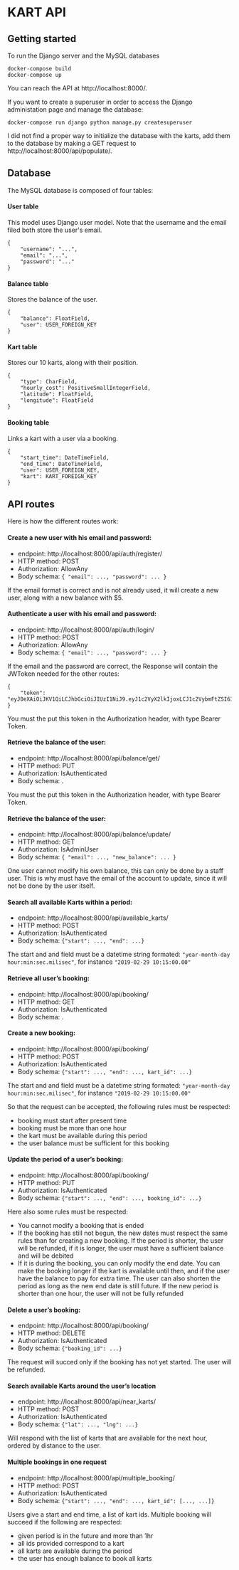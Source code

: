 # KART API

## Getting started

To run the Django server and the MySQL databases

```
docker-compose build
docker-compose up
```

You can reach the API at http://localhost:8000/.

If you want to create a superuser in order to access the Django administation page and manage the database:

```
docker-compose run django python manage.py createsuperuser
```

I did not find a proper way to initialize the database with the karts, add them to the database by making a GET request to http://localhost:8000/api/populate/.

## Database

The MySQL database is composed of four tables:

#### User table

This model uses Django user model. Note that the username and the email filed both store the user's email.

```
{
    "username": "...",
    "email": "...",
    "password": "..."
}
```

#### Balance table

Stores the balance of the user.

```
{
    "balance": FloatField,
    "user": USER_FOREIGN_KEY
}
```

#### Kart table

Stores our 10 karts, along with their position.

```
{
    "type": CharField,
    "hourly_cost": PositiveSmallIntegerField,
    "latitude": FloatField,
    "longitude": FloatField
}
```

#### Booking table

Links a kart with a user via a booking.

```
{
    "start_time": DateTimeField,
    "end_time": DateTimeField,
    "user": USER_FOREIGN_KEY,
    "kart": KART_FOREIGN_KEY
}
```

## API routes

Here is how the different routes work:

#### Create a new user with his email and password:

- endpoint: http://localhost:8000/api/auth/register/
- HTTP method: POST
- Authorization: AllowAny
- Body schema: `{ "email": ..., "password": ... }`

If the email format is correct and is not already used, it will create a new user, along with a new balance with $5.

#### Authenticate a user with his email and password:

- endpoint: http://localhost:8000/api/auth/login/
- HTTP method: POST
- Authorization: AllowAny
- Body schema: `{ "email": ..., "password": ... }`

If the email and the password are correct, the Response will contain the JWToken needed for the other routes:

```
{
    "token": "eyJ0eXAiOiJKV1QiLCJhbGciOiJIUzI1NiJ9.eyJ1c2VyX2lkIjoxLCJ1c2VybmFtZSI6ImVtYWlsQGVtYWlsLmZyIiwiZXhwIjoxNTUzODc2MjY5LCJlbWFpbCI6ImVtYWlsQGVtYWlsLmZyIn0.iBvZUF1E03U7LjKclUacst_meiSdRga4f75yOcjm0uY"
}
```

You must the put this token in the Authorization header, with type Bearer Token.

#### Retrieve the balance of the user:

- endpoint: http://localhost:8000/api/balance/get/
- HTTP method: PUT
- Authorization: IsAuthenticated
- Body schema: .

You must the put this token in the Authorization header, with type Bearer Token.

#### Retrieve the balance of the user:

- endpoint: http://localhost:8000/api/balance/update/
- HTTP method: GET
- Authorization: IsAdminUser
- Body schema: `{ "email": ..., "new_balance": ... }`

One user cannot modify his own balance, this can only be done by a staff user. This is why must have the email of the account to update, since it will not be done by the user itself.

#### Search all available Karts within a period:

- endpoint: http://localhost:8000/api/available_karts/
- HTTP method: POST
- Authorization: IsAuthenticated
- Body schema: `{"start": ..., "end": ...}`

The start and and field must be a datetime string formated: `"year-month-day hour:min:sec.milisec"`, for instance `"2019-02-29 10:15:00.00"`

#### Retrieve all user’s booking:

- endpoint: http://localhost:8000/api/booking/
- HTTP method: GET
- Authorization: IsAuthenticated
- Body schema: .

#### Create a new booking:

- endpoint: http://localhost:8000/api/booking/
- HTTP method: POST
- Authorization: IsAuthenticated
- Body schema: `{"start": ..., "end": ..., kart_id": ...}`

The start and and field must be a datetime string formated: `"year-month-day hour:min:sec.milisec"`, for instance `"2019-02-29 10:15:00.00"`

So that the request can be accepted, the following rules must be respected:
- booking must start after present time
- booking must be more than one hour
- the kart must be available during this period
- the user balance must be sufficient for this booking

#### Update the period of a user’s booking:

- endpoint: http://localhost:8000/api/booking/
- HTTP method: PUT
- Authorization: IsAuthenticated
- Body schema: `{"start": ..., "end": ..., booking_id": ...}`

Here also some rules must be respected:
- You cannot modify a booking that is ended
- If the booking has still not begun, the new dates must respect the same rules than for creating a new booking. If the period is shorter, the user will be refunded, if it is longer, the user must have a sufficient balance and will be debited
- If it is during the booking, you can only modify the end date. You can make the booking longer if the kart is available until then, and if the user have the balance to pay for extra time. The user can also shorten the period as long as the new end date is still future. If the new period is shorter than one hour, the user will not be fully refunded

#### Delete a user’s booking:

- endpoint: http://localhost:8000/api/booking/
- HTTP method: DELETE
- Authorization: IsAuthenticated
- Body schema: `{"booking_id": ...}`

The request will succed only if the booking has not yet started. The user will be refunded.

#### Search available Karts around the user’s location

- endpoint: http://localhost:8000/api/near_karts/
- HTTP method: POST
- Authorization: IsAuthenticated
- Body schema: `{"lat": ..., "lng": ...}`

Will respond with the list of karts that are available for the next hour, ordered by distance to the user.

#### Multiple bookings in one request

- endpoint: http://localhost:8000/api/multiple_booking/
- HTTP method: POST
- Authorization: IsAuthenticated
- Body schema: `{"start": ..., "end": ..., kart_id": [..., ...]}`

Users give a start and end time, a list of kart ids. Multiple booking will succeed if the following are respected:
- given period is in the future and more than 1hr
- all ids provided correspond to a kart
- all karts are available during the period
- the user has enough balance to book all karts
